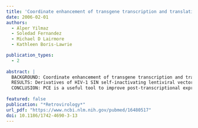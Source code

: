 ```yaml
---
title: 'Coordinate enhancement of transgene transcription and translation in a lentiviral vector'
date: 2006-02-01
authors:
  - Alper Yilmaz
  - Soledad Fernandez
  - Michael D Lairmore
  - Kathleen Boris-Lawrie

publication_types:
  - 2
 
abstract: |
  BACKGROUND: Coordinate enhancement of transgene transcription and translation would be a potent approach to significantly improve protein output in a broad array of viral vectors and nonviral expression systems. Many vector transgenes are complementary DNA (cDNA). The lack of splicing can significantly reduce the efficiency of their translation. Some retroviruses contain a 5' terminal post-transcriptional control element (PCE) that facilitates translation of unspliced mRNA. Here we evaluated the potential for spleen necrosis virus PCE to stimulate protein production from HIV-1 based lentiviral vector by: 1) improving translation of the internal transgene transcript; and 2) functionally synergizing with a transcriptional enhancer to achieve coordinate increases in RNA synthesis and translation. |
  RESULTS: Derivatives of HIV-1 SIN self-inactivating lentiviral vector were created that contain PCE and cytomegalovirus immediate early enhancer (CMV IE). Results from transfected cells and four different transduced cell types indicate that: 1) PCE enhanced transgene protein synthesis; 2) transcription from the internal promoter is enhanced by CMV IE; 3) PCE and CMV IE functioned synergistically to significantly increase transgene protein yield; 4) the magnitude of translation enhancement by PCE was similar in transfected and transduced cells; 5) differences were observed in steady state level of PCE vector RNA in transfected and transduced cells; 6) the lower steady state was not attributable to reduced RNA stability, but to lower cytoplasmic accumulation in transduced cells. |
  CONCLUSION: PCE is a useful tool to improve post-transcriptional expression of lentiviral vector transgene. Coordinate enhancement of transcription and translation is conferred by the combination of PCE with CMV IE transcriptional enhancer and increased protein yield up to 11 to 17-fold in transfected cells. The incorporation of the vector provirus into chromatin correlated with reduced cytoplasmic accumulation of PCE transgene RNA. We speculate that epigenetic modulation of promoter activity altered cotranscriptional recruitment of RNA processing factors and reduced the availability of fully processed transcript or the efficiency of export from the nucleus. Our results provide an example of the dynamic interplay between the transcription and post-transcription steps of gene expression and document that introduction of heterologous gene expression signals can yield disparate effects in transfected versus transduced cells.
  
featured: false
publication: "*Retrovirology*"
url_pdf: "https://www.ncbi.nlm.nih.gov/pubmed/16480517"
doi: 10.1186/1742-4690-3-13
---
```


